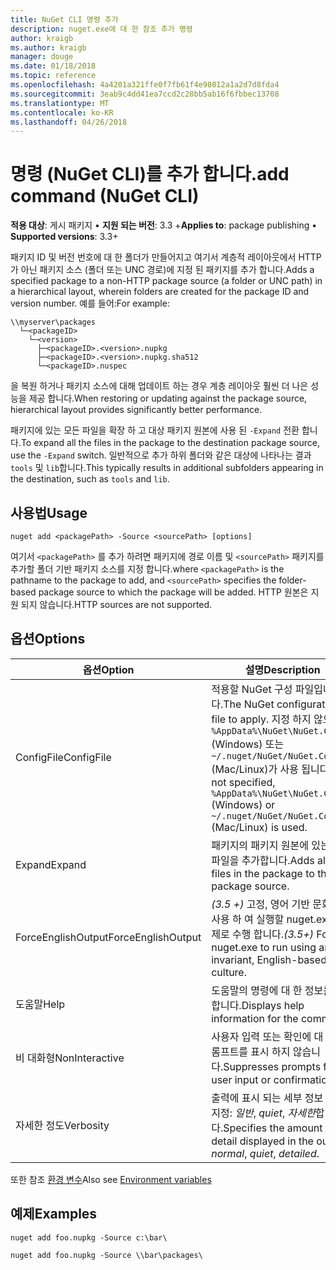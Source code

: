 ```yaml
---
title: NuGet CLI 명령 추가
description: nuget.exe에 대 한 참조 추가 명령
author: kraigb
ms.author: kraigb
manager: douge
ms.date: 01/18/2018
ms.topic: reference
ms.openlocfilehash: 4a4201a321ffe0f7fb61f4e98012a1a2d7d8fda4
ms.sourcegitcommit: 3eab9c4dd41ea7ccd2c28bb5ab16f6fbbec13708
ms.translationtype: MT
ms.contentlocale: ko-KR
ms.lasthandoff: 04/26/2018
---
```

# <a name="add-command-nuget-cli"></a><span data-ttu-id="3a1a4-103">명령 (NuGet CLI)를 추가 합니다.</span><span class="sxs-lookup"><span data-stu-id="3a1a4-103">add command (NuGet CLI)</span></span>

<span data-ttu-id="3a1a4-104">**적용 대상**: 게시 패키지 &bullet; **지원 되는 버전**: 3.3 +</span><span class="sxs-lookup"><span data-stu-id="3a1a4-104">**Applies to**: package publishing &bullet; **Supported versions**: 3.3+</span></span>

<span data-ttu-id="3a1a4-105">패키지 ID 및 버전 번호에 대 한 폴더가 만들어지고 여기서 계층적 레이아웃에서 HTTP가 아닌 패키지 소스 (폴더 또는 UNC 경로)에 지정 된 패키지를 추가 합니다.</span><span class="sxs-lookup"><span data-stu-id="3a1a4-105">Adds a specified package to a non-HTTP package source (a folder or UNC path) in a hierarchical layout, wherein folders are created for the package ID and version number.</span></span> <span data-ttu-id="3a1a4-106">예를 들어:</span><span class="sxs-lookup"><span data-stu-id="3a1a4-106">For example:</span></span>

    \\myserver\packages
      └─<packageID>
        └─<version>
          ├─<packageID>.<version>.nupkg
          ├─<packageID>.<version>.nupkg.sha512
          └─<packageID>.nuspec

<span data-ttu-id="3a1a4-107">을 복원 하거나 패키지 소스에 대해 업데이트 하는 경우 계층 레이아웃 훨씬 더 나은 성능을 제공 합니다.</span><span class="sxs-lookup"><span data-stu-id="3a1a4-107">When restoring or updating against the package source, hierarchical layout provides significantly better performance.</span></span>

<span data-ttu-id="3a1a4-108">패키지에 있는 모든 파일을 확장 하 고 대상 패키지 원본에 사용 된 `-Expand` 전환 합니다.</span><span class="sxs-lookup"><span data-stu-id="3a1a4-108">To expand all the files in the package to the destination package source, use the `-Expand` switch.</span></span> <span data-ttu-id="3a1a4-109">일반적으로 추가 하위 폴더와 같은 대상에 나타나는 결과 `tools` 및 `lib`합니다.</span><span class="sxs-lookup"><span data-stu-id="3a1a4-109">This typically results in additional subfolders appearing in the destination, such as `tools` and `lib`.</span></span>

## <a name="usage"></a><span data-ttu-id="3a1a4-110">사용법</span><span class="sxs-lookup"><span data-stu-id="3a1a4-110">Usage</span></span>

```cli
nuget add <packagePath> -Source <sourcePath> [options]
```

<span data-ttu-id="3a1a4-111">여기서 `<packagePath>` 를 추가 하려면 패키지에 경로 이름 및 `<sourcePath>` 패키지를 추가할 폴더 기반 패키지 소스를 지정 합니다.</span><span class="sxs-lookup"><span data-stu-id="3a1a4-111">where `<packagePath>` is the pathname to the package to add, and `<sourcePath>` specifies the folder-based package source to which the package will be added.</span></span> <span data-ttu-id="3a1a4-112">HTTP 원본은 지원 되지 않습니다.</span><span class="sxs-lookup"><span data-stu-id="3a1a4-112">HTTP sources are not supported.</span></span>

## <a name="options"></a><span data-ttu-id="3a1a4-113">옵션</span><span class="sxs-lookup"><span data-stu-id="3a1a4-113">Options</span></span>

| <span data-ttu-id="3a1a4-114">옵션</span><span class="sxs-lookup"><span data-stu-id="3a1a4-114">Option</span></span> | <span data-ttu-id="3a1a4-115">설명</span><span class="sxs-lookup"><span data-stu-id="3a1a4-115">Description</span></span> |
| --- | --- |
| <span data-ttu-id="3a1a4-116">ConfigFile</span><span class="sxs-lookup"><span data-stu-id="3a1a4-116">ConfigFile</span></span> | <span data-ttu-id="3a1a4-117">적용할 NuGet 구성 파일입니다.</span><span class="sxs-lookup"><span data-stu-id="3a1a4-117">The NuGet configuration file to apply.</span></span> <span data-ttu-id="3a1a4-118">지정 하지 않으면 `%AppData%\NuGet\NuGet.Config` (Windows) 또는 `~/.nuget/NuGet/NuGet.Config` (Mac/Linux)가 사용 됩니다.</span><span class="sxs-lookup"><span data-stu-id="3a1a4-118">If not specified, `%AppData%\NuGet\NuGet.Config` (Windows) or `~/.nuget/NuGet/NuGet.Config` (Mac/Linux) is used.</span></span>|
| <span data-ttu-id="3a1a4-119">Expand</span><span class="sxs-lookup"><span data-stu-id="3a1a4-119">Expand</span></span> | <span data-ttu-id="3a1a4-120">패키지의 패키지 원본에 있는 모든 파일을 추가합니다.</span><span class="sxs-lookup"><span data-stu-id="3a1a4-120">Adds all the files in the package to the package source.</span></span> |
| <span data-ttu-id="3a1a4-121">ForceEnglishOutput</span><span class="sxs-lookup"><span data-stu-id="3a1a4-121">ForceEnglishOutput</span></span> | <span data-ttu-id="3a1a4-122">*(3.5 +)*  고정, 영어 기반 문화권을 사용 하 여 실행할 nuget.exe를 강제로 수행 합니다.</span><span class="sxs-lookup"><span data-stu-id="3a1a4-122">*(3.5+)* Forces nuget.exe to run using an invariant, English-based culture.</span></span> |
| <span data-ttu-id="3a1a4-123">도움말</span><span class="sxs-lookup"><span data-stu-id="3a1a4-123">Help</span></span> | <span data-ttu-id="3a1a4-124">도움말의 명령에 대 한 정보를 표시 합니다.</span><span class="sxs-lookup"><span data-stu-id="3a1a4-124">Displays help information for the command.</span></span> |
| <span data-ttu-id="3a1a4-125">비 대화형</span><span class="sxs-lookup"><span data-stu-id="3a1a4-125">NonInteractive</span></span> | <span data-ttu-id="3a1a4-126">사용자 입력 또는 확인에 대 한 프롬프트를 표시 하지 않습니다.</span><span class="sxs-lookup"><span data-stu-id="3a1a4-126">Suppresses prompts for user input or confirmations.</span></span> |
| <span data-ttu-id="3a1a4-127">자세한 정도</span><span class="sxs-lookup"><span data-stu-id="3a1a4-127">Verbosity</span></span> | <span data-ttu-id="3a1a4-128">출력에 표시 되는 세부 정보 수준을 지정: *일반*, *quiet*, *자세한*합니다.</span><span class="sxs-lookup"><span data-stu-id="3a1a4-128">Specifies the amount of detail displayed in the output: *normal*, *quiet*, *detailed*.</span></span> |

<span data-ttu-id="3a1a4-129">또한 참조 [환경 변수](cli-ref-environment-variables.md)</span><span class="sxs-lookup"><span data-stu-id="3a1a4-129">Also see [Environment variables](cli-ref-environment-variables.md)</span></span>

## <a name="examples"></a><span data-ttu-id="3a1a4-130">예제</span><span class="sxs-lookup"><span data-stu-id="3a1a4-130">Examples</span></span>

```cli
nuget add foo.nupkg -Source c:\bar\

nuget add foo.nupkg -Source \\bar\packages\
```
